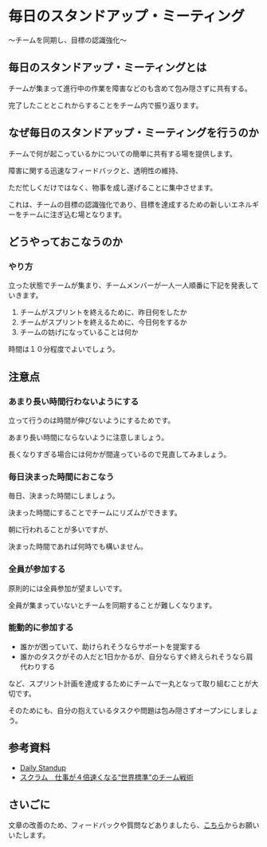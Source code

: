# 毎日のスタンドアップ・ミーティング

〜チームを同期し、目標の認識強化〜

## 毎日のスタンドアップ・ミーティングとは

チームが集まって進行中の作業を障害などのも含めて包み隠さずに共有する。

完了したこととこれからすることをチーム内で振り返ります。

## なぜ毎日のスタンドアップ・ミーティングを行うのか

チームで何が起こっているかについての簡単に共有する場を提供します。

障害に関する迅速なフィードバックと、透明性の維持、

ただ忙しくだけではなく、物事を成し遂げることに集中させます。

これは、チームの目標の認識強化であり、目標を達成するための新しいエネルギーをチームに注ぎ込む場となります。

## どうやっておこなうのか

### やり方

立った状態でチームが集まり、チームメンバーが一人一人順番に下記を発表していきます。
1. チームがスプリントを終えるために、昨日何をしたか
2. チームがスプリントを終えるために、今日何をするか
3. チームの妨げになっていることは何か

時間は１０分程度でよいでしょう。

## 注意点

### あまり長い時間行わないようにする

立って行うのは時間が伸びないようにするためです。

あまり長い時間にならないように注意しましょう。

長くなりすぎる場合には何かが間違っているので見直してみましょう。

### 毎日決まった時間におこなう

毎日、決まった時間にしましょう。

決まった時間にすることでチームにリズムができます。

朝に行われることが多いですが、

決まった時間であれば何時でも構いません。

### 全員が参加する

原則的には全員参加が望ましいです。

全員が集まっていないとチームを同期することが難しくなります。

### 能動的に参加する

* 誰かが困っていて、助けられそうならサポートを提案する
* 誰かのタスクがその人だと1日かかるが、自分ならすぐ終えられそうなら肩代わりする

など、スプリント計画を達成するためにチームで一丸となって取り組むことが大切です。

そのためにも、自分の抱えているタスクや問題は包み隠さずオープンにしましょう。

## 参考資料
* [Daily Standup](https://openpracticelibrary.com/practice/daily-standup/)
* [スクラム　仕事が４倍速くなる“世界標準”のチーム戦術](https://www.amazon.co.jp/dp/B010COOG9O/ref=dp-kindle-redirect?_encoding=UTF8&btkr=1)

## さいごに

文章の改善のため、フィードバックや質問などありましたら、[こちら](https://forms.gle/TKUJ2Gs9EoH2jQvp7)からお願いいたします。
